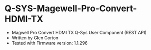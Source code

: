 # Q-SYS-Magewell-Pro-Convert-HDMI-TX

- Magwell Pro Convert HDMI TX Q-Sys User Component (REST API)
- Written by Glen Gorton
- Tested with Firmware version: 1.1.296
